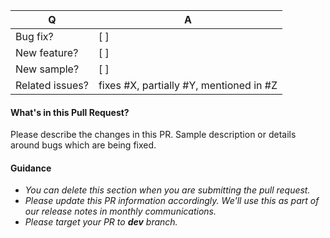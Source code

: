| Q               | A
| --------------- | ---
| Bug fix?        | [ ]
| New feature?    | [ ]
| New sample?      | [ ]
| Related issues?  | fixes #X, partially #Y, mentioned in #Z

#### What's in this Pull Request?

Please describe the changes in this PR. Sample description or details around bugs which are being fixed.


#### Guidance
- *You can delete this section when you are submitting the pull request.* 
- *Please update this PR information accordingly. We'll use this as part of our release notes in monthly communications.*
- *Please target your PR to **dev** branch.*
